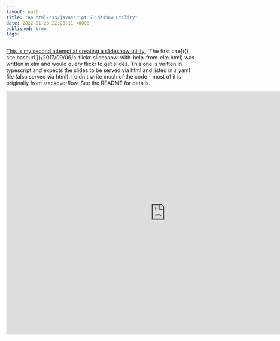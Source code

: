 ```yaml
---
layout: post
title: "An html/css/javascript Slideshow Utility"
date: 2022-01-28 22:26:11 +0000
published: true
tags:
---
```

[This is my second attempt at creating a slideshow utility.](https://github.com/dc25/slideshow1)  [The first one]({{ site.baseurl }}/2017/09/06/a-flickr-slideshow-with-help-from-elm.html) was written in elm and would query flickr to get slides.  This one is written in typescript and expects the slides to be served via html and listed in a yaml file (also served via html).   I didn't write much of the code - most of it is originally from stackoverflow.  See the README for details.

<iframe width="850" height="650" src="https://dc25.github.io/slideshow1/?slidesURL=https%3A%2F%2Fdc25.github.io%2Fsample_slides%2Fslides.yml" frameborder="0" allowfullscreen></iframe>
